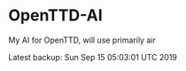 # OpenTTD-AI
My AI for OpenTTD, will use primarily air

Latest backup: Sun Sep 15 05:03:01 UTC 2019
